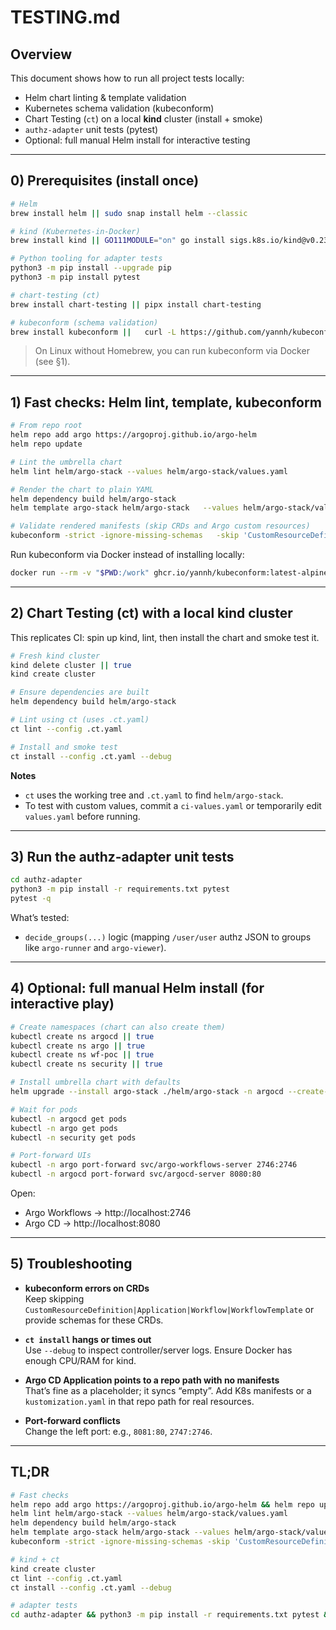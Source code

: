 # TESTING.md

## Overview
This document shows how to run all project tests locally:

- Helm chart linting & template validation
- Kubernetes schema validation (kubeconform)
- Chart Testing (`ct`) on a local **kind** cluster (install + smoke)
- `authz-adapter` unit tests (pytest)
- Optional: full manual Helm install for interactive testing

---

## 0) Prerequisites (install once)

```bash
# Helm
brew install helm || sudo snap install helm --classic

# kind (Kubernetes-in-Docker)
brew install kind || GO111MODULE="on" go install sigs.k8s.io/kind@v0.23.0

# Python tooling for adapter tests
python3 -m pip install --upgrade pip
python3 -m pip install pytest

# chart-testing (ct)
brew install chart-testing || pipx install chart-testing

# kubeconform (schema validation)
brew install kubeconform ||   curl -L https://github.com/yannh/kubeconform/releases/latest/download/kubeconform-linux-amd64.tar.gz   | tar xz && sudo mv kubeconform /usr/local/bin/
```

> On Linux without Homebrew, you can run kubeconform via Docker (see §1).

---

## 1) Fast checks: Helm lint, template, kubeconform

```bash
# From repo root
helm repo add argo https://argoproj.github.io/argo-helm
helm repo update

# Lint the umbrella chart
helm lint helm/argo-stack --values helm/argo-stack/values.yaml

# Render the chart to plain YAML
helm dependency build helm/argo-stack
helm template argo-stack helm/argo-stack   --values helm/argo-stack/values.yaml   --namespace argocd > rendered.yaml

# Validate rendered manifests (skip CRDs and Argo custom resources)
kubeconform -strict -ignore-missing-schemas   -skip 'CustomResourceDefinition|Application|Workflow|WorkflowTemplate'   -summary rendered.yaml
```

Run kubeconform via Docker instead of installing locally:
```bash
docker run --rm -v "$PWD:/work" ghcr.io/yannh/kubeconform:latest-alpine   -strict -ignore-missing-schemas   -skip 'CustomResourceDefinition|Application|Workflow|WorkflowTemplate'   -summary /work/rendered.yaml
```

---

## 2) Chart Testing (ct) with a local kind cluster

This replicates CI: spin up kind, lint, then install the chart and smoke test it.

```bash
# Fresh kind cluster
kind delete cluster || true
kind create cluster

# Ensure dependencies are built
helm dependency build helm/argo-stack

# Lint using ct (uses .ct.yaml)
ct lint --config .ct.yaml

# Install and smoke test
ct install --config .ct.yaml --debug
```

**Notes**
- `ct` uses the working tree and `.ct.yaml` to find `helm/argo-stack`.
- To test with custom values, commit a `ci-values.yaml` or temporarily edit `values.yaml` before running.

---

## 3) Run the authz-adapter unit tests

```bash
cd authz-adapter
python3 -m pip install -r requirements.txt pytest
pytest -q
```

What’s tested:
- `decide_groups(...)` logic (mapping `/user/user` authz JSON to groups like `argo-runner` and `argo-viewer`).

---

## 4) Optional: full manual Helm install (for interactive play)

```bash
# Create namespaces (chart can also create them)
kubectl create ns argocd || true
kubectl create ns argo || true
kubectl create ns wf-poc || true
kubectl create ns security || true

# Install umbrella chart with defaults
helm upgrade --install argo-stack ./helm/argo-stack -n argocd --create-namespace

# Wait for pods
kubectl -n argocd get pods
kubectl -n argo get pods
kubectl -n security get pods

# Port-forward UIs
kubectl -n argo port-forward svc/argo-workflows-server 2746:2746
kubectl -n argocd port-forward svc/argocd-server 8080:80
```

Open:
- Argo Workflows → http://localhost:2746  
- Argo CD → http://localhost:8080

---

## 5) Troubleshooting

- **kubeconform errors on CRDs**  
  Keep skipping `CustomResourceDefinition|Application|Workflow|WorkflowTemplate` or provide schemas for these CRDs.

- **`ct install` hangs or times out**  
  Use `--debug` to inspect controller/server logs. Ensure Docker has enough CPU/RAM for kind.

- **Argo CD Application points to a repo path with no manifests**  
  That’s fine as a placeholder; it syncs “empty”. Add K8s manifests or a `kustomization.yaml` in that repo path for real resources.

- **Port-forward conflicts**  
  Change the left port: e.g., `8081:80`, `2747:2746`.

---

## TL;DR

```bash
# Fast checks
helm repo add argo https://argoproj.github.io/argo-helm && helm repo update
helm lint helm/argo-stack --values helm/argo-stack/values.yaml
helm dependency build helm/argo-stack
helm template argo-stack helm/argo-stack --values helm/argo-stack/values.yaml --namespace argocd > rendered.yaml
kubeconform -strict -ignore-missing-schemas -skip 'CustomResourceDefinition|Application|Workflow|WorkflowTemplate' -summary rendered.yaml

# kind + ct
kind create cluster
ct lint --config .ct.yaml
ct install --config .ct.yaml --debug

# adapter tests
cd authz-adapter && python3 -m pip install -r requirements.txt pytest && pytest -q
```

